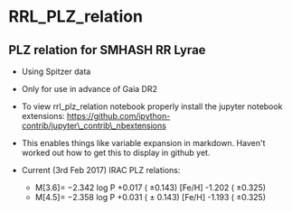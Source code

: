 # RRL_PLZ_relation

## PLZ relation for SMHASH RR Lyrae 

* Using Spitzer data
* Only for use in advance of Gaia DR2

* To view rrl\_plz\_relation notebook properly install the jupyter notebook extensions: https://github.com/ipython-contrib/jupyter\_contrib\_nbextensions
* This enables things like variable expansion in markdown. Haven't worked out how to get this to display in github yet. 

* Current (3rd Feb 2017) IRAC PLZ relations:

   * M[3.6]= −2.342 log P +0.017 ( ±0.143)  [Fe/H] -1.202 ( ±0.325)
   * M[4.5]= −2.358 log P +0.031 ( ± 0.143) [Fe/H] -1.193 ( ±0.325)
   
   

